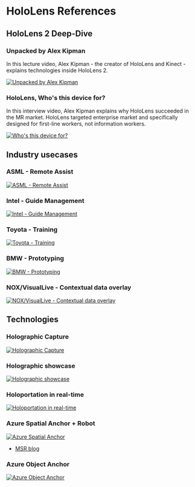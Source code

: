 # HoloLens References

## HoloLens 2 Deep-Dive

### Unpacked by Alex Kipman
In this lecture video, Alex Kipman - the creator of HoloLens and Kinect - explains technologies inside HoloLens 2.

[![Unpacked by Alex Kipman](https://img.youtube.com/vi/S0fEh4UdtT8/0.jpg)](https://www.youtube.com/watch?v=S0fEh4UdtT8)

### HoloLens, Who's this device for?
In this interview video, Alex Kipman explains why HoloLens succeeded in the MR market. HoloLens targeted enterprise market and specifically designed for first-line workers, not information workers. 

[![Who's this device for?](https://img.youtube.com/vi/6lxGU66w0NM/0.jpg)](https://youtu.be/6lxGU66w0NM)

## Industry usecases

### ASML - Remote Assist
[![ASML - Remote Assist](https://img.youtube.com/vi/oOthh227aDs/0.jpg)](https://www.youtube.com/watch?v=oOthh227aDs)

### Intel - Guide Management
[![Intel - Guide Management](https://img.youtube.com/vi/GWsvKM8eVVc/0.jpg)](https://www.youtube.com/watch?v=GWsvKM8eVVc)

### Toyota - Training
[![Toyota - Training](https://img.youtube.com/vi/3nOPacAD61I/0.jpg)](https://www.youtube.com/watch?v=3nOPacAD61I)

### BMW - Prototyping
[![BMW - Prototyping](https://img.youtube.com/vi/0nNT5YYqLbE/0.jpg)](https://www.youtube.com/watch?v=0nNT5YYqLbE)

### NOX/VisualLive - Contextual data overlay
[![NOX/VisualLive - Contextual data overlay](https://img.youtube.com/vi/ItGmB2tQyY8/0.jpg)](https://www.youtube.com/watch?v=ItGmB2tQyY8)

## Technologies

### Holographic Capture
[![Holographic Capture](https://img.youtube.com/vi/kZ-XZIV-o8s/0.jpg)](https://www.youtube.com/watch?v=kZ-XZIV-o8s)

### Holographic showcase
[![Holographic showcase](https://img.youtube.com/vi/auJJrHgG9Mc/0.jpg)](https://www.youtube.com/watch?v=auJJrHgG9Mc)

### Holoportation in real-time
[![Holoportation in real-time](https://img.youtube.com/vi/7d59O6cfaM0/0.jpg)](https://www.youtube.com/watch?v=7d59O6cfaM0)

### Azure Spatial Anchor + Robot
[![Azure Spatial Anchor](https://img.youtube.com/vi/bhoNnqtte_M/0.jpg)](https://www.youtube.com/watch?v=bhoNnqtte_M)
- [MSR blog](https://www.microsoft.com/en-us/research/blog/enabling-interaction-between-mixed-reality-and-robots-via-cloud-based-localization/)

### Azure Object Anchor
[![Azure Object Anchor](https://img.youtube.com/vi/jn6_oRGFZBI/0.jpg)](https://www.youtube.com/watch?v=jn6_oRGFZBI)




